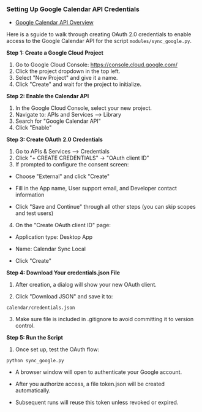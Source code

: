 ### Setting Up Google Calendar API Credentials 

- [Google Calendar API Overview](https://developers.google.com/workspace/calendar/api/guides/overview)


Here is a sguide to walk through creating OAuth 2.0 credentials to enable access to the Google Calendar API for the script `modules/sync_google.py`. 


**Step 1: Create a Google Cloud Project**

1. Go to Google Cloud Console: https://console.cloud.google.com/
2. Click the project dropdown in the top left. 
3. Select "New Project" and give it a name. 
4. Click "Create" and wait for the project to initialize. 


**Step 2: Enable the Calendar API**

1. In the Google Cloud Console, select your new project. 
2. Navigate to: APIs and Services --> Library 
3. Search for "Google Calendar API" 
4. Click "Enable" 

**Step 3: Create OAuth 2.0 Credentials**

1. Go to APIs & Services --> Credentials 
2. Click "+ CREATE CREDENTIALS" → "OAuth client ID"
3. If prompted to configure the consent screen:

- Choose "External" and click "Create"

- Fill in the App name, User support email, and Developer contact information

- Click "Save and Continue" through all other steps (you can skip scopes and test users)

4. On the "Create OAuth client ID" page:

- Application type: Desktop App

- Name: Calendar Sync Local

- Click "Create"


**Step 4: Download Your credentials.json File** 

1. After creation, a dialog will show your new OAuth client.

2. Click "Download JSON" and save it to:

`calendar/credentials.json`

3. Make sure file is included in .gitignore to avoid committing it to version control.

**Step 5: Run the Script** 

1. Once set up, test the OAuth flow:

`python sync_google.py`

- A browser window will open to authenticate your Google account.

- After you authorize access, a file token.json will be created automatically.

- Subsequent runs will reuse this token unless revoked or expired.



<!-- https://developers.google.com/identity/protocols/oauth2/production-readiness/brand-verification?hl=en#projects-used-in-dev-test-stage -->

